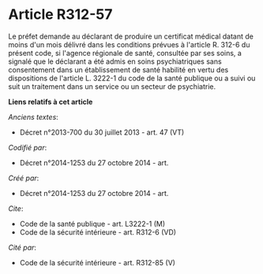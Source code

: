 # Article R312-57

Le préfet demande au déclarant de produire un certificat médical datant de moins d'un mois délivré dans les conditions
prévues à l'article R. 312-6 du présent code, si l'agence régionale de santé, consultée par ses soins, a signalé que le
déclarant a été admis en soins psychiatriques sans consentement dans un établissement de santé habilité en vertu des
dispositions de l'article L. 3222-1 du code de la santé publique ou a suivi ou suit un traitement dans un service ou un
secteur de psychiatrie.

**Liens relatifs à cet article**

_Anciens textes_:

  - Décret n°2013-700 du 30 juillet 2013 - art. 47 (VT)

_Codifié par_:

  - Décret n°2014-1253 du 27 octobre 2014 - art.

_Créé par_:

  - Décret n°2014-1253 du 27 octobre 2014 - art.

_Cite_:

  - Code de la santé publique - art. L3222-1 (M)
  - Code de la sécurité intérieure - art. R312-6 (VD)

_Cité par_:

  - Code de la sécurité intérieure - art. R312-85 (V)

